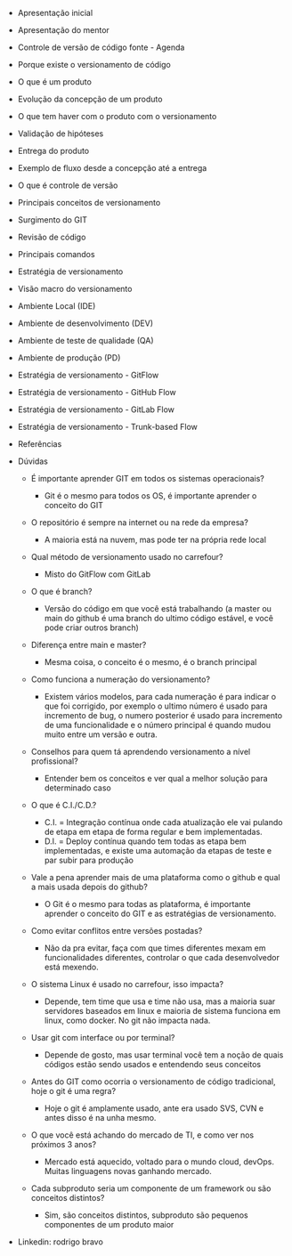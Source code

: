 - Apresentação inicial

- Apresentação do mentor

- Controle de versão de código fonte - Agenda

- Porque existe o versionamento de código

- O que é um produto

- Evolução da concepção de um produto

- O que tem haver com o produto com o versionamento

- Validação de hipóteses

- Entrega do produto

- Exemplo de fluxo desde a concepção até a entrega

- O que é controle de versão

- Principais conceitos de versionamento

- Surgimento do GIT

- Revisão de código

- Principais comandos

- Estratégia de versionamento

- Visão macro do versionamento

- Ambiente Local (IDE)

- Ambiente de desenvolvimento (DEV)

- Ambiente de teste de qualidade (QA)

- Ambiente de produção (PD)

- Estratégia de versionamento - GitFlow

- Estratégia de versionamento - GitHub Flow

- Estratégia de versionamento - GitLab Flow

- Estratégia de versionamento - Trunk-based Flow

- Referências

- Dúvidas

  - É importante aprender GIT em todos os sistemas operacionais? 
    - Git é o mesmo para todos os OS, é importante aprender o conceito do GIT
  - O repositório é sempre na internet ou na rede da empresa?
    - A maioria está na nuvem, mas pode ter na própria rede local

  - Qual método de versionamento usado no carrefour?
    - Misto do GitFlow com GitLab
  - O que é branch?
    - Versão do código em que você está trabalhando (a master ou main do github é uma branch do ultimo código estável, e você pode criar outros branch)
  - Diferença entre main e master?
    - Mesma coisa, o conceito é o mesmo, é o branch principal
  - Como funciona a numeração do versionamento?
    - Existem vários modelos, para cada numeração é para indicar o que foi corrigido, por exemplo o ultimo número é usado para incremento de bug, o numero posterior é usado para incremento de uma funcionalidade e o número principal é quando mudou muito entre um versão e outra.
  - Conselhos para quem tá aprendendo versionamento a nível profissional?
    - Entender bem os conceitos e ver qual a melhor solução para determinado caso
  - O que é C.I./C.D.?
    - C.I. = Integração contínua onde  cada atualização ele vai pulando de etapa em etapa de forma regular e bem implementadas.
    - D.I. = Deploy contínua quando tem todas as etapa bem implementadas, e existe uma automação da etapas de teste e par subir para produção
  - Vale a pena aprender mais de uma plataforma como o github e qual a mais usada depois do github?
    - O Git é o mesmo para todas as plataforma, é importante aprender o conceito do GIT e as estratégias de versionamento.
  - Como evitar conflitos entre versões postadas?
    - Não da pra evitar, faça com que times diferentes mexam em funcionalidades diferentes, controlar o que cada desenvolvedor está mexendo.
  - O sistema Linux é usado no carrefour, isso impacta?
    - Depende, tem time que usa e time não usa, mas a maioria suar servidores baseados em linux e maioria de sistema funciona em linux, como docker. No git não impacta nada.
  - Usar git com interface ou por terminal?
    - Depende de gosto, mas usar terminal você tem a noção de quais códigos estão sendo usados e entendendo seus conceitos
  - Antes do GIT como ocorria o versionamento de código tradicional, hoje o git é uma regra?
    - Hoje o git é amplamente usado, ante era usado SVS, CVN e antes disso é na unha mesmo.
  - O que você está achando do mercado de TI, e como ver nos próximos 3 anos?
    - Mercado está aquecido, voltado para o mundo cloud, devOps. Muitas linguagens novas ganhando mercado.
  - Cada subproduto seria um componente de um framework ou são conceitos distintos?
    - Sim, são conceitos distintos, subproduto  são pequenos componentes de um produto maior

- Linkedin: rodrigo bravo 
